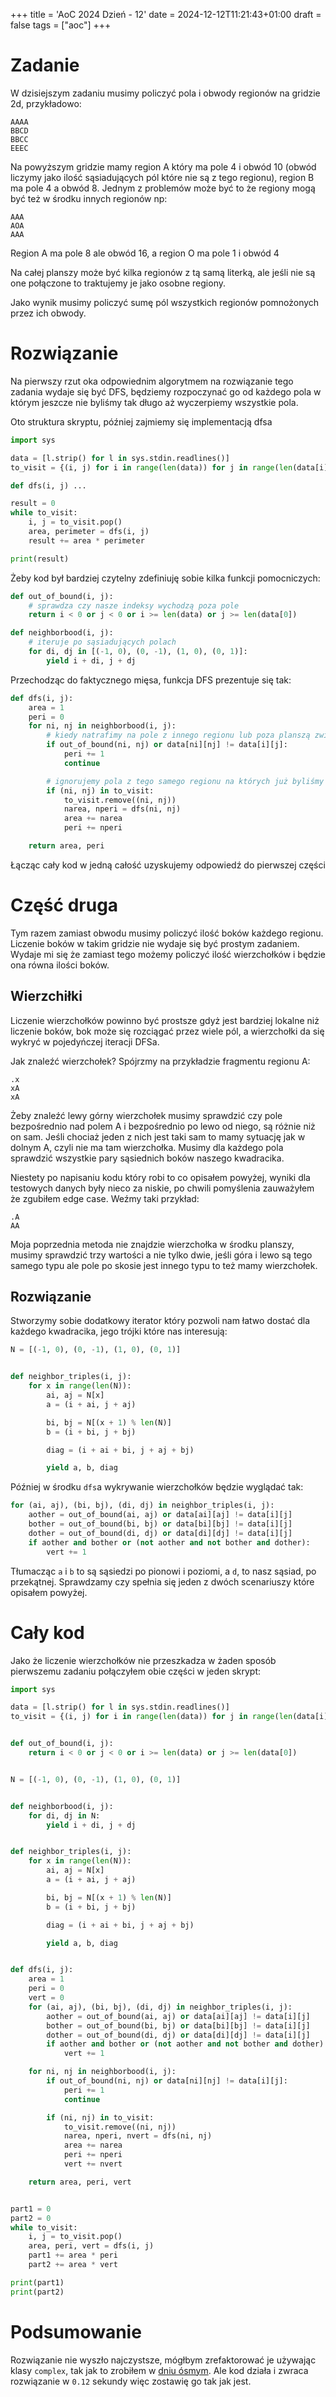 +++
title = 'AoC 2024 Dzień - 12'
date = 2024-12-12T11:21:43+01:00
draft = false
tags = ["aoc"]
+++
# Zadanie
W dzisiejszym zadaniu musimy policzyć pola i obwody regionów na gridzie 2d, przykładowo:
```
AAAA
BBCD
BBCC
EEEC
```
Na powyższym gridzie mamy region A który ma pole 4 i obwód 10 (obwód liczymy jako ilość
sąsiadujących pól które nie są z tego regionu), region B ma pole 4 a obwód 8. Jednym z
problemów może być to że regiony mogą być też w środku innych regionów np:
```
AAA
AOA
AAA
```
Region A ma pole 8 ale obwód 16, a region O ma pole 1 i obwód 4

Na całej planszy może być kilka regionów z tą samą literką, ale jeśli nie są one połączone
to traktujemy je jako osobne regiony. 

Jako wynik musimy policzyć sumę pól wszystkich regionów pomnożonych przez ich obwody.

# Rozwiązanie
Na pierwszy rzut oka odpowiednim algorytmem na rozwiązanie tego zadania wydaje się być
DFS, będziemy rozpoczynać go od każdego pola w którym jeszcze nie byliśmy tak długo aż
wyczerpiemy wszystkie pola.

Oto struktura skryptu, później zajmiemy się implementacją dfsa

```python
import sys

data = [l.strip() for l in sys.stdin.readlines()]
to_visit = {(i, j) for i in range(len(data)) for j in range(len(data[i]))}

def dfs(i, j) ...

result = 0
while to_visit:
    i, j = to_visit.pop()
    area, perimeter = dfs(i, j)
    result += area * perimeter

print(result)
```

Żeby kod był bardziej czytelny zdefiniuję sobie kilka funkcji pomocniczych:
```python
def out_of_bound(i, j):
    # sprawdza czy nasze indeksy wychodzą poza pole
    return i < 0 or j < 0 or i >= len(data) or j >= len(data[0])

def neighborbood(i, j):
    # iteruje po sąsiadujących polach
    for di, dj in [(-1, 0), (0, -1), (1, 0), (0, 1)]:
        yield i + di, j + dj
```
Przechodząc do faktycznego mięsa, funkcja DFS prezentuje się tak:
```python
def dfs(i, j):
    area = 1
    peri = 0
    for ni, nj in neighborbood(i, j):
        # kiedy natrafimy na pole z innego regionu lub poza planszą zwiększamy obwód
        if out_of_bound(ni, nj) or data[ni][nj] != data[i][j]:
            peri += 1
            continue

        # ignorujemy pola z tego samego regionu na których już byliśmy
        if (ni, nj) in to_visit:
            to_visit.remove((ni, nj))
            narea, nperi = dfs(ni, nj)
            area += narea
            peri += nperi

    return area, peri
```
Łącząc cały kod w jedną całość uzyskujemy odpowiedź do pierwszej części

# Część druga
Tym razem zamiast obwodu musimy policzyć ilość boków każdego regionu. Liczenie boków w
takim gridzie nie wydaje się być prostym zadaniem. Wydaje mi się że zamiast tego możemy
policzyć ilość wierzchołków i będzie ona równa ilości boków. 

## Wierzchiłki
Liczenie wierzchołków powinno być prostsze gdyż jest bardziej lokalne niż liczenie boków,
bok może się rozciągać przez wiele pól, a wierzchołki da się wykryć w pojedyńczej iteracji
DFSa.

Jak znaleźć wierzchołek? Spójrzmy na przykładzie fragmentu regionu A:
```
.x
xA
xA
```
Żeby znaleźć lewy górny wierzchołek musimy sprawdzić czy pole bezpośrednio nad polem A
i bezpośrednio po lewo od niego, są różnie niż on sam. Jeśli chociaż jeden z nich jest 
taki sam to mamy sytuację jak w dolnym A, czyli nie ma tam wierzchołka. Musimy dla każdego
pola sprawdzić wszystkie pary sąsiednich boków naszego kwadracika.

Niestety po napisaniu kodu który robi to co opisałem powyżej, wyniki dla testowych
danych były nieco za niskie, po chwili pomyślenia zauważyłem że zgubiłem edge case.
Weźmy taki przykład:
```
.A
AA
```
Moja poprzednia metoda nie znajdzie wierzchołka w środku planszy, musimy sprawdzić trzy
wartości a nie tylko dwie, jeśli góra i lewo są tego samego typu ale pole po skosie jest
innego typu to też mamy wierzchołek.

## Rozwiązanie
Stworzymy sobie dodatkowy iterator który pozwoli nam łatwo dostać dla każdego kwadracika,
jego trójki które nas interesują:
```python
N = [(-1, 0), (0, -1), (1, 0), (0, 1)]


def neighbor_triples(i, j):
    for x in range(len(N)):
        ai, aj = N[x]
        a = (i + ai, j + aj)

        bi, bj = N[(x + 1) % len(N)]
        b = (i + bi, j + bj)

        diag = (i + ai + bi, j + aj + bj)

        yield a, b, diag
```
Później w środku `dfs`a wykrywanie wierzchołków będzie wyglądać tak:
```python
for (ai, aj), (bi, bj), (di, dj) in neighbor_triples(i, j):
    aother = out_of_bound(ai, aj) or data[ai][aj] != data[i][j]
    bother = out_of_bound(bi, bj) or data[bi][bj] != data[i][j]
    dother = out_of_bound(di, dj) or data[di][dj] != data[i][j]
    if aother and bother or (not aother and not bother and dother):
        vert += 1
```
Tłumacząc `a` i `b` to są sąsiedzi po pionowi i poziomi, a `d`, to nasz sąsiad, po 
przekątnej. Sprawdzamy czy spełnia się jeden z dwóch scenariuszy które opisałem powyżej.

# Cały kod
Jako że liczenie wierzchołków nie przeszkadza w żaden sposób pierwszemu zadaniu połączyłem
obie części w jeden skrypt:
```python
import sys

data = [l.strip() for l in sys.stdin.readlines()]
to_visit = {(i, j) for i in range(len(data)) for j in range(len(data[i]))}


def out_of_bound(i, j):
    return i < 0 or j < 0 or i >= len(data) or j >= len(data[0])


N = [(-1, 0), (0, -1), (1, 0), (0, 1)]


def neighborbood(i, j):
    for di, dj in N:
        yield i + di, j + dj


def neighbor_triples(i, j):
    for x in range(len(N)):
        ai, aj = N[x]
        a = (i + ai, j + aj)

        bi, bj = N[(x + 1) % len(N)]
        b = (i + bi, j + bj)

        diag = (i + ai + bi, j + aj + bj)

        yield a, b, diag


def dfs(i, j):
    area = 1
    peri = 0
    vert = 0
    for (ai, aj), (bi, bj), (di, dj) in neighbor_triples(i, j):
        aother = out_of_bound(ai, aj) or data[ai][aj] != data[i][j]
        bother = out_of_bound(bi, bj) or data[bi][bj] != data[i][j]
        dother = out_of_bound(di, dj) or data[di][dj] != data[i][j]
        if aother and bother or (not aother and not bother and dother):
            vert += 1

    for ni, nj in neighborbood(i, j):
        if out_of_bound(ni, nj) or data[ni][nj] != data[i][j]:
            peri += 1
            continue

        if (ni, nj) in to_visit:
            to_visit.remove((ni, nj))
            narea, nperi, nvert = dfs(ni, nj)
            area += narea
            peri += nperi
            vert += nvert

    return area, peri, vert


part1 = 0
part2 = 0
while to_visit:
    i, j = to_visit.pop()
    area, peri, vert = dfs(i, j)
    part1 += area * peri
    part2 += area * vert

print(part1)
print(part2)
```

# Podsumowanie
Rozwiązanie nie wyszło najczystsze, mógłbym zrefaktorować je używając klasy `complex`,
tak jak to zrobiłem w [dniu ósmym](http://localhost:1313/posts/aoc-2024-8/). Ale kod
działa i zwraca rozwiązanie w `0.12` sekundy więc zostawię go tak jak jest.

